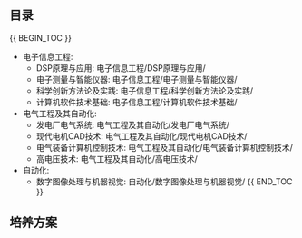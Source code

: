 ## 目录

{{ BEGIN_TOC }}
- 电子信息工程: 
  - DSP原理与应用: 电子信息工程/DSP原理与应用/
  - 电子测量与智能仪器: 电子信息工程/电子测量与智能仪器/
  - 科学创新方法论及实践: 电子信息工程/科学创新方法论及实践/
  - 计算机软件技术基础: 电子信息工程/计算机软件技术基础/
- 电气工程及其自动化: 
  - 发电厂电气系统: 电气工程及其自动化/发电厂电气系统/
  - 现代电机CAD技术: 电气工程及其自动化/现代电机CAD技术/
  - 电气装备计算机控制技术: 电气工程及其自动化/电气装备计算机控制技术/
  - 高电压技术: 电气工程及其自动化/高电压技术/
- 自动化: 
  - 数字图像处理与机器视觉: 自动化/数字图像处理与机器视觉/
{{ END_TOC }}

## 培养方案